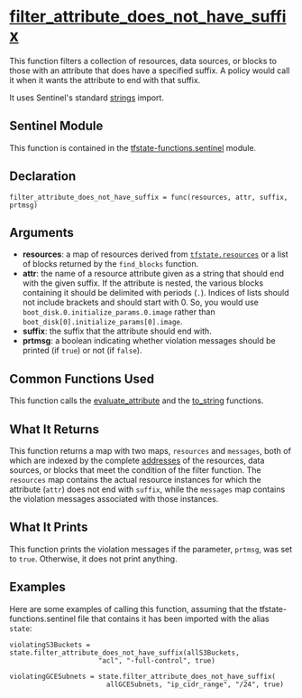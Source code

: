 # [filter_attribute_does_not_have_suffix](../tfstate-functions.sentinel#L753)
This function filters a collection of resources, data sources, or blocks to those with an attribute that does have a specified suffix. A policy would call it when it wants the attribute to end with that suffix.

It uses Sentinel's standard [strings](https://docs.hashicorp.com/sentinel/imports/strings/) import.

## Sentinel Module
This function is contained in the [tfstate-functions.sentinel](../tfstate-functions.sentinel) module.

## Declaration
`filter_attribute_does_not_have_suffix = func(resources, attr, suffix, prtmsg)`

## Arguments
* **resources**: a map of resources derived from [`tfstate.resources`](https://www.terraform.io/docs/cloud/sentinel/import/tfstate-v2.html#the-resources-collection) or a list of blocks returned by the `find_blocks` function.
* **attr**: the name of a resource attribute given as a string that should end with the given suffix. If the attribute is nested, the various blocks containing it should be delimited with periods (`.`). Indices of lists should not include brackets and should start with 0. So, you would use `boot_disk.0.initialize_params.0.image` rather than `boot_disk[0].initialize_params[0].image`.
* **suffix**: the suffix that the attribute should end with.
* **prtmsg**: a boolean indicating whether violation messages should be printed (if `true`) or not (if `false`).

## Common Functions Used
This function calls the [evaluate_attribute](./evaluate_attribute.md) and the [to_string](./to_string.md) functions.

## What It Returns
This function returns a map with two maps, `resources` and `messages`, both of which are indexed by the complete [addresses](https://www.terraform.io/docs/internals/resource-addressing.html) of the resources, data sources, or blocks that meet the condition of the filter function. The `resources` map contains the actual resource instances for which the attribute (`attr`) does not end with `suffix`, while the `messages` map contains the violation messages associated with those instances.

## What It Prints
This function prints the violation messages if the parameter, `prtmsg`, was set to `true`. Otherwise, it does not print anything.

## Examples
Here are some examples of calling this function, assuming that the tfstate-functions.sentinel file that contains it has been imported with the alias `state`:
```
violatingS3Buckets = state.filter_attribute_does_not_have_suffix(allS3Buckets,
                      "acl", "-full-control", true)

violatingGCESubnets = state.filter_attribute_does_not_have_suffix(
                        allGCESubnets, "ip_cidr_range", "/24", true)
```
